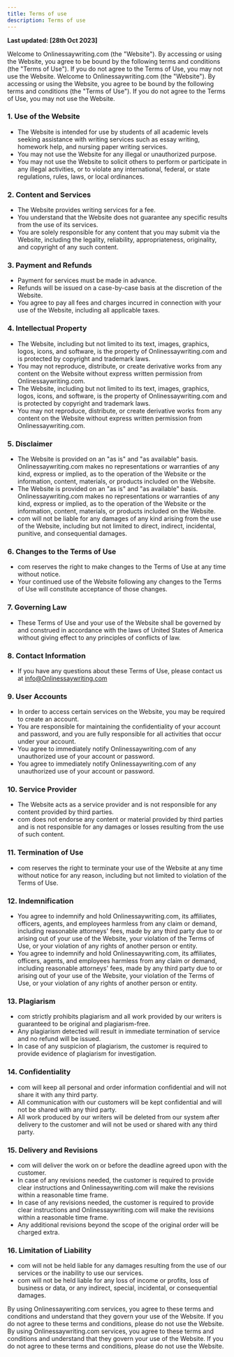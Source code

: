 ```yaml
---
title: Terms of use
description: Terms of use
---
```


**Last updated: [28th Oct 2023]**

Welcome to Onlinessaywriting.com (the "Website"). By accessing or using the Website, you agree to be bound by the following terms and conditions (the "Terms of Use"). If you do not agree to the Terms of Use, you may not use the Website.
Welcome to Onlinessaywriting.com (the "Website"). By accessing or using the Website, you agree to be bound by the following terms and conditions (the "Terms of Use"). If you do not agree to the Terms of Use, you may not use the Website.

### 1. Use of the Website

- The Website is intended for use by students of all academic levels seeking assistance with writing services such as essay writing, homework help, and nursing paper writing services.
- You may not use the Website for any illegal or unauthorized purpose.
- You may not use the Website to solicit others to perform or participate in any illegal activities, or to violate any international, federal, or state regulations, rules, laws, or local ordinances.

### 2. Content and Services

- The Website provides writing services for a fee.
- You understand that the Website does not guarantee any specific results from the use of its services.
- You are solely responsible for any content that you may submit via the Website, including the legality, reliability, appropriateness, originality, and copyright of any such content.

### 3. Payment and Refunds

- Payment for services must be made in advance.
- Refunds will be issued on a case-by-case basis at the discretion of the Website.
- You agree to pay all fees and charges incurred in connection with your use of the Website, including all applicable taxes.

### 4. Intellectual Property

- The Website, including but not limited to its text, images, graphics, logos, icons, and software, is the property of Onlinessaywriting.com and is protected by copyright and trademark laws.
- You may not reproduce, distribute, or create derivative works from any content on the Website without express written permission from Onlinessaywriting.com.
- The Website, including but not limited to its text, images, graphics, logos, icons, and software, is the property of Onlinessaywriting.com and is protected by copyright and trademark laws.
- You may not reproduce, distribute, or create derivative works from any content on the Website without express written permission from Onlinessaywriting.com.

### 5. Disclaimer

- The Website is provided on an "as is" and "as available" basis. Onlinessaywriting.com makes no representations or warranties of any kind, express or implied, as to the operation of the Website or the information, content, materials, or products included on the Website.
- The Website is provided on an "as is" and "as available" basis. Onlinessaywriting.com makes no representations or warranties of any kind, express or implied, as to the operation of the Website or the information, content, materials, or products included on the Website.
- com will not be liable for any damages of any kind arising from the use of the Website, including but not limited to direct, indirect, incidental, punitive, and consequential damages.

### 6. Changes to the Terms of Use

- com reserves the right to make changes to the Terms of Use at any time without notice.
- Your continued use of the Website following any changes to the Terms of Use will constitute acceptance of those changes.

### 7. Governing Law

- These Terms of Use and your use of the Website shall be governed by and construed in accordance with the laws of United States of America without giving effect to any principles of conflicts of law.

### 8. Contact Information

- If you have any questions about these Terms of Use, please contact us at info@Onlinessaywriting.com

### 9. User Accounts

- In order to access certain services on the Website, you may be required to create an account.
- You are responsible for maintaining the confidentiality of your account and password, and you are fully responsible for all activities that occur under your account.
- You agree to immediately notify Onlinessaywriting.com of any unauthorized use of your account or password.
- You agree to immediately notify Onlinessaywriting.com of any unauthorized use of your account or password.

### 10. Service Provider

- The Website acts as a service provider and is not responsible for any content provided by third parties.
- com does not endorse any content or material provided by third parties and is not responsible for any damages or losses resulting from the use of such content.

### 11. Termination of Use

- com reserves the right to terminate your use of the Website at any time without notice for any reason, including but not limited to violation of the Terms of Use.

### 12. Indemnification

- You agree to indemnify and hold Onlinessaywriting.com, its affiliates, officers, agents, and employees harmless from any claim or demand, including reasonable attorneys' fees, made by any third party due to or arising out of your use of the Website, your violation of the Terms of Use, or your violation of any rights of another person or entity.
- You agree to indemnify and hold Onlinessaywriting.com, its affiliates, officers, agents, and employees harmless from any claim or demand, including reasonable attorneys' fees, made by any third party due to or arising out of your use of the Website, your violation of the Terms of Use, or your violation of any rights of another person or entity.

### 13. Plagiarism

- com strictly prohibits plagiarism and all work provided by our writers is guaranteed to be original and plagiarism-free.
- Any plagiarism detected will result in immediate termination of service and no refund will be issued.
- In case of any suspicion of plagiarism, the customer is required to provide evidence of plagiarism for investigation.

### 14. Confidentiality

- com will keep all personal and order information confidential and will not share it with any third party.
- All communication with our customers will be kept confidential and will not be shared with any third party.
- All work produced by our writers will be deleted from our system after delivery to the customer and will not be used or shared with any third party.

### 15. Delivery and Revisions

- com will deliver the work on or before the deadline agreed upon with the customer.
- In case of any revisions needed, the customer is required to provide clear instructions and Onlinessaywriting.com will make the revisions within a reasonable time frame.
- In case of any revisions needed, the customer is required to provide clear instructions and Onlinessaywriting.com will make the revisions within a reasonable time frame.
- Any additional revisions beyond the scope of the original order will be charged extra.

### 16. Limitation of Liability

- com will not be held liable for any damages resulting from the use of our services or the inability to use our services.
- com will not be held liable for any loss of income or profits, loss of business or data, or any indirect, special, incidental, or consequential damages.

By using Onlinessaywriting.com services, you agree to these terms and conditions and understand that they govern your use of the Website. If you do not agree to these terms and conditions, please do not use the Website.
By using Onlinessaywriting.com services, you agree to these terms and conditions and understand that they govern your use of the Website. If you do not agree to these terms and conditions, please do not use the Website.
